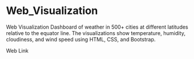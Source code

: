 # Web_Visualization
Web Visualization Dashboard of weather in 500+ cities at different latitudes relative to the equator line. 
The visualizations show temperature, humidity, cloudiness, and wind speed using HTML, CSS, and Bootstrap.

Web Link
